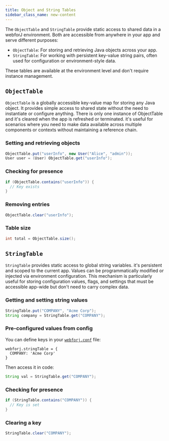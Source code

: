 ```yaml
---
title: Object and String Tables
sidebar_class_name: new-content
---
```


The `ObjectTable` and `StringTable` provide static access to shared data in a webforJ environment. Both are accessible from anywhere in your app and serve different purposes:

- `ObjectTable`: For storing and retrieving Java objects across your app.
- `StringTable`: For working with persistent key-value string pairs, often used for configuration or environment-style data.

These tables are available at the environment level and don't require instance management.

## `ObjectTable`

`ObjectTable` is a globally accessible key-value map for storing any Java object. It provides simple access to shared state without the need to instantiate or configure anything. There is only one instance of ObjectTable and it's cleared when the app is refreshed or terminated.
it's useful for scenarios where you need to make data available across multiple components or contexts without maintaining a reference chain.


### Setting and retrieving objects

```java
ObjectTable.put("userInfo", new User("Alice", "admin"));
User user = (User) ObjectTable.get("userInfo");
```

### Checking for presence

```java
if (ObjectTable.contains("userInfo")) {
  // Key exists
}
```

### Removing entries

```java
ObjectTable.clear("userInfo");
```

### Table size

```java
int total = ObjectTable.size();
```

## `StringTable`

`StringTable` provides static access to global string variables. it's persistent and scoped to the current app. Values can be programmatically modified or injected via environment configuration.
This mechanism is particularly useful for storing configuration values, flags, and settings that must be accessible app-wide but don't need to carry complex data.

### Getting and setting string values

```java
StringTable.put("COMPANY", "Acme Corp");
String company = StringTable.get("COMPANY");
```

### Pre-configured values from config

You can define keys in your [`webforj.conf`](../configuration/properties#configuring-webforjconf) file:

```
webforj.stringTable = {
  COMPANY: 'Acme Corp'
}
```

Then access it in code:

```java
String val = StringTable.get("COMPANY");
```

### Checking for presence

```java
if (StringTable.contains("COMPANY")) {
  // Key is set
}
```

### Clearing a key

```java
StringTable.clear("COMPANY");
```